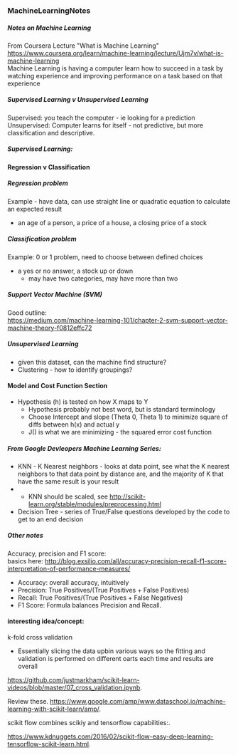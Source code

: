 ### MachineLearningNotes
##### Notes on Machine Learning 

From Coursera Lecture "What is Machine Learning"  
https://www.coursera.org/learn/machine-learning/lecture/Ujm7v/what-is-machine-learning  
Machine Learning is having a computer learn how to succeed in a task by watching experience and improving performance on a task based on that experience  

##### Supervised Learning v Unsupervised Learning  
Supervised: you teach the computer - ie looking for a prediction  
Unsupervised: Computer learns for itself - not predictive, but more classification and descriptive. 


##### Supervised Learning:
#### Regression v Classification
##### Regression problem
Example - have data, can use straight line or quadratic equation to calculate an expected result
  - an age of a person, a price of a house, a closing price of a stock 

##### Classification problem   
Example: 0 or 1 problem, need to choose between defined choices
  - a yes or no answer, a stock up or down 
    - may have two categories, may have more than two
    
##### Support Vector Machine (SVM)  
Good outline:  
https://medium.com/machine-learning-101/chapter-2-svm-support-vector-machine-theory-f0812effc72  
  
##### Unsupervised Learning
 - given this dataset, can the machine find structure?
 - Clustering - how to identify groupings? 
 
#### Model and Cost Function Section
 - Hypothesis (h) is tested on how X maps to Y
    - Hypothesis probably not best word, but is standard terminology
    - Choose Intercept and slope (Theta 0, Theta 1) to minimize square of diffs between h(x) and actual y
    - J() is what we are minimizing - the squared error cost function
  
  
##### From Google Devleopers Machine Learning Series:
 - KNN - K Nearest neighbors - looks at data point, see what the K nearest neighbors to that data point by distance are, and the majority of K that have the same result is your result  
 - - KNN should be scaled, see http://scikit-learn.org/stable/modules/preprocessing.html
 - Decision Tree - series of True/False questions developed by the code to get to an end decision  
 
 
 ##### Other notes
 Accuracy, precision and F1 score:  
 basics here: http://blog.exsilio.com/all/accuracy-precision-recall-f1-score-interpretation-of-performance-measures/
  - Accuracy: overall accuracy, intuitively  
  - Precision: True Positives/(True Positives + False Positives)  
  - Recall: True Positives/(True Positives + False Negatives)  
  - F1 Score: Formula balances Precision and Recall. 
  
#### interesting idea/concept:
k-fold cross validation
 - Essentially slicing the data upbin various ways so the fitting and validation is performed on different oarts each time and results are overall   
 
 https://github.com/justmarkham/scikit-learn-videos/blob/master/07_cross_validation.ipynb. 
 
 Review these. 
 https://www.google.com/amp/www.dataschool.io/machine-learning-with-scikit-learn/amp/. 
 
 scikit flow combines scikiy and tensorflow capabilities:. 
 
https://www.kdnuggets.com/2016/02/scikit-flow-easy-deep-learning-tensorflow-scikit-learn.html. 
